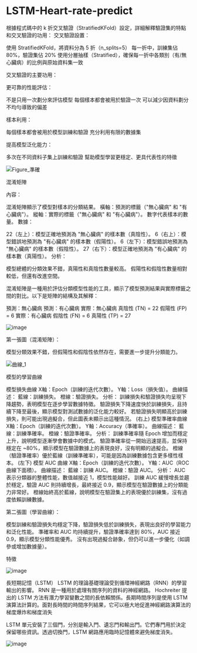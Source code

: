 ﻿# LSTM-Heart-rate-predict

 根據程式碼中的 k 折交叉驗證（StratifiedKFold）設定，詳細解釋驗證集的特點和交叉驗證的功用：
交叉驗證設置：

使用 StratifiedKFold，將資料分為 5 折（n_splits=5）
每一折中，訓練集佔 80%，驗證集佔 20%
使用分層抽樣（Stratified），確保每一折中各類別（有/無心臟病）的比例與原始資料集一致

交叉驗證的主要功用：

更可靠的性能評估：


不是只用一次劃分來評估模型
每個樣本都會被用於驗證一次
可以減少因資料劃分不均勻導致的偏差


樣本利用：


每個樣本都會被用於模型訓練和驗證
充分利用有限的數據集


提高模型泛化能力：


多次在不同資料子集上訓練和驗證
幫助模型學習更穩定、更具代表性的特徵

![Figure_準確](https://github.com/user-attachments/assets/94e6248d-851a-45dc-9e62-0c4e8e364754)

混淆矩陣

內容：

混淆矩陣顯示了模型對樣本的分類結果。
橫軸：預測的標籤（"無心臟病" 和 "有心臟病"）。
縱軸：實際的標籤（"無心臟病" 和 "有心臟病"）。
數字代表樣本的數量。
數據：

22（左上）：模型正確地預測為 "無心臟病" 的樣本數（真陰性）。
6（右上）：模型錯誤地預測為 "有心臟病" 的樣本數（假陽性）。
6（左下）：模型錯誤地預測為 "無心臟病" 的樣本數（假陰性）。
27（右下）：模型正確地預測為 "有心臟病" 的樣本數（真陽性）。
分析：

模型總體的分類效果不錯，真陽性和真陰性數量較高。
假陽性和假陰性數量相對較低，但還有改進空間。

混淆矩陣是一種用於評估分類模型性能的工具，顯示了模型預測結果與實際標籤之間的對比。以下是矩陣的結構及其解釋：

預測：無心臟病	預測：有心臟病
實際：無心臟病	真陰性 (TN) = 22	假陽性 (FP) = 6
實際：有心臟病	假陰性 (FN) = 6	真陽性 (TP) = 27

![image](https://github.com/user-attachments/assets/6ddb99ae-7d21-4365-8758-65c5a8c779c2)

第一張圖（混淆矩陣）：

模型分類效果不錯，但假陽性和假陰性依然存在，需要進一步提升分類能力。

![曲線_1](https://github.com/user-attachments/assets/579e0493-d96c-44f9-9827-aa31288c4e8e)


模型的學習曲線

 模型損失曲線
X軸：Epoch（訓練的迭代次數）。
Y軸：Loss（損失值）。
曲線描述：
藍線：訓練損失。
橙線：驗證損失。
分析：
訓練損失和驗證損失均呈現下降趨勢，表明模型在逐步學習數據特徵。
驗證損失下降速度快於訓練損失，且持續下降至最後，顯示模型對測試數據的泛化能力較好。
若驗證損失明顯高於訓練損失，則可能出現過擬合，但此圖表未顯示出這種情況。
(右上) 模型準確率曲線
X軸：Epoch（訓練的迭代次數）。
Y軸：Accuracy（準確率）。
曲線描述：
藍線：訓練準確率。
橙線：驗證準確率。
分析：
訓練準確率隨 Epoch 增加而穩定上升，說明模型逐漸學會數據中的模式。
驗證準確率從一開始迅速提高，並保持穩定在 ~80%，顯示模型在驗證數據上的表現良好，沒有明顯的過擬合。
橙線（驗證準確率）優於藍線（訓練準確率），可能是因為訓練數據包含更多樣性樣本。
(左下) 模型 AUC 曲線
X軸：Epoch（訓練的迭代次數）。
Y軸：AUC（ROC 曲線下面積）。
曲線描述：
藍線：訓練 AUC。
橙線：驗證 AUC。
分析：
AUC 表示分類器的整體性能，數值越接近 1，模型性能越好。
訓練 AUC 緩慢增長並趨於穩定，驗證 AUC 則持續增長，最終接近 0.9，顯示模型在驗證數據上的分類能力非常好。
橙線始終高於藍線，說明模型在驗證集上的表現優於訓練集，沒有過度依賴訓練數據。

第二張圖（學習曲線）：

模型訓練和驗證損失均穩定下降，驗證損失低於訓練損失，表現出良好的學習能力和泛化性能。
準確率和 AUC 均持續提升，驗證準確率達到 80%，AUC 接近 0.9，顯示模型分類性能優秀。
沒有出現過擬合跡象，但仍可以進一步優化（如調參或增加數據量）。

特徵

![image](https://github.com/user-attachments/assets/f66e04f1-f200-4095-8e8d-049e646b2540)

長短期記憶（LSTM）
LSTM 的理論基礎理論受到循環神經網路（RNN）的學習輸出的影響。 RNN 是一種用於處理有關序列的資料的神經網路。 Hochreiter 提出的 LSTM 方法有潛力學習變數之間的長依賴關係。長期時間序列是使用 LSTM 演算法計算的。面對長時間的時間序列結果，它可以極大地促進神經網路演算法的梯度爆炸和梯度消失

 LSTM 單元安裝了三個門，分別是輸入門、遺忘門和輸出門。它們專門用於決定保留哪些資訊。透過切換門，LSTM 網路應用臨時記憶體來避免梯度消失。


![image](https://github.com/user-attachments/assets/1edb5445-2fb0-479f-abc2-68ee06521c13)




